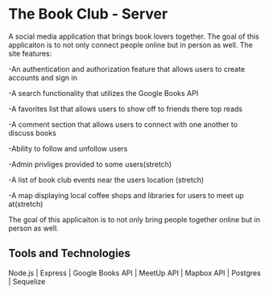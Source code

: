 # The Book Club - Server

A social media application that brings book lovers together. The goal of this applicaiton is to not only connect people online but in person as well. The site features:

-An authentication and authorization feature that allows users to create accounts and sign in

-A search functionality that utilizes the Google Books API 

-A favorites list that allows users to show off to friends there top reads

-A comment section that allows users to connect with one another to discuss books

-Ability to follow and unfollow users

-Admin privliges provided to some users(stretch)

-A list of book club events near the users location (stretch)

-A map displaying local coffee shops and libraries for users to meet up at(stretch)

The goal of this applicaiton is to not only bring people together online but in person as well.


## Tools and Technologies
Node.js | Express | Google Books API | MeetUp API | Mapbox API | Postgres | Sequelize